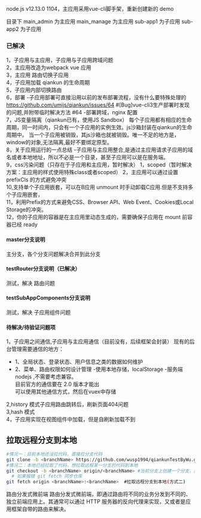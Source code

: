 node.js v12.13.0
1104，主应用采用vue-cli脚手架，重新创建新的 demo

目录下
main_admin 为主应用
main_manage 为主应用
sub-app1 为子应用
sub-app2 为子应用


### 已解决
1，子应用与主应用，子应用与子应用跨域问题  
2，主应用改造为webpack vue 应用  
3，主应用 路由切换子应用  
4，子应用加载 qiankun 的生命周期  
5，子应用内部切换路由  
6，部署
    -子应用部署可直接沿用以前的发布部署流程，没有什么要特殊处理的
    https://github.com/umijs/qiankun/issues/64  #[Bug]vue-cli3生产部署时发现的问题,并附带临时解决方法 #64
    -部署跨域，nginx 配置  
7，JS变量隔离（qiankun已有，使用JS Sandbox）
    每个子应用都有相应的生命周期，同一时间内，只会有一个子应用的实例生效。js沙箱封装在qiankun的生命周期中。
    当一个子应用被销毁，其js沙箱也就被销毁。唯一不足的地方是，window的对象,无法隔离,最好不要绑定原型。   
8，关于应用运行的一点总结
    -子应用与主应用整合,是通过主应用请求子应用的域名或者本地地址，所以不必是一个目录，甚至子应用可以是在服务端。   
9，css污染问题（只存在于子应用和主应用，暂时解决）
  	1，scoped（暂时解决方案：主应用的样式使用特殊class或者scoped）
  	2，主应用可以通过设置 prefixCls 的方式避免冲突   
10,支持单个子应用嵌套，可以在B应用 unmount 时手动卸载C应用.但是不支持多个子应用嵌套，  
11，利用Prefix的方式来避免CSS、Browser API、Web Event、Cookies或Local Storage的冲突。   
12，你的子应用的容器是在主应用里动态生成的，需要确保子应用在 mount 前容器已经 ready   


#### master分支说明
主分支，各个分支问题解决合并到此分支

#### testRouter分支说明（已解决）
测试，解决 路由问题

#### testSubAppComponents分支说明
测试，解决 子应用组件问题

#### 待解决/待验证问题项
1，子应用之间通信,子应用与主应用通信（目前没有，后续框架会封装）
    现有的后台管理需要通信的地方：
-  1、全局状态、登录状态、用户信息之类的数据如何维护
-  2、菜单、路由权限如何设计管理
    -使用本地存储，localStorage
    -服务端nodejs ,不需要考虑兼容。  
    目前官方的通信要在 2.0 版本才能出  
    可以使用其他通信方式，然后在vuex中存储    

2,history 模式子应用路由跳转后，刷新页面404问题  
3,hash 模式  
4，子应用实现在视图组件中加载，但是自刷新加载不到  


## 拉取远程分支到本地
```sh
#情况一：目前本地还没拉代码，直接拉分支代码
git clone -b <branchName> https://github.com/wusp1994/qiankunTestByWu.git
#情况二：本地已经拉取了代码，想拉取远程某一分支的代码到本地
git checkout -b <branchName> origin/<branchName> #当前分支上创建一个分支，拉取远程到本地（方式一）
  # 如果报错 git fetch 同步仓库
git fetch origin <branchName>:<branchName>  #拉取远程分支到本地(方式二)
```

路由分发式微前端
路由分发式微前端，即通过路由将不同的业务分发到不同的、独立前端应用上。其通常可以通过 HTTP 服务器的反向代理来实现，又或者是应用框架自带的路由来解决。
